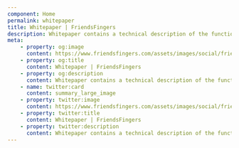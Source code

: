 ```yaml
---
component: Home
permalink: whitepaper
title: Whitepaper | FriendsFingers
description: Whitepaper contains a technical description of the functionality of the FriendsFingers Smart Contracts and Platform and the creation and issuance of Shaka Tokens.
meta: 
    - property: og:image
      content: https://www.friendsfingers.com/assets/images/social/friendsfingers_social_rect.png
    - property: og:title
      content: Whitepaper | FriendsFingers
    - property: og:description
      content: Whitepaper contains a technical description of the functionality of the FriendsFingers Smart Contracts and Platform and the creation and issuance of Shaka Tokens.
    - name: twitter:card
      content: summary_large_image
    - property: twitter:image
      content: https://www.friendsfingers.com/assets/images/social/friendsfingers_social_rect.png
    - property: twitter:title
      content: Whitepaper | FriendsFingers
    - property: twitter:description
      content: Whitepaper contains a technical description of the functionality of the FriendsFingers Smart Contracts and Platform and the creation and issuance of Shaka Tokens.
---
```

